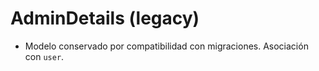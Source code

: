 # AdminDetails (legacy)

- Modelo conservado por compatibilidad con migraciones. Asociación con `user`.
